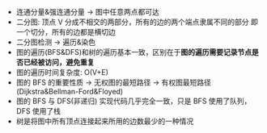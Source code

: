 * 连通分量&强连通分量 -> 图中任意两点都可达
* 二分图: 顶点 V 分成不相交的两部分，所有的边的两个端点隶属不同的部分
    即一个切分，所有的边都是横切边
* 二分图检测 -> 遍历&染色 
* 图的遍历(BFS&DFS)和树的遍历基本一致，区别在于**图的遍历需要记录节点是否已经被访问，避免重复**
* 图的遍历时间复杂度: O(V+E)
* 图的 BFS 的重要性质 -> 无权图的最短路径 -> 有权图最短路径(Dijkstra&Bellman-Ford&Floyed)
* 图的 BFS 与 DFS(非递归) 实现代码几乎完全一致，只是 BFS 使用了队列，DFS 使用了栈
* 树是将图中所有顶点连接起来所用的边数最少的一种情况